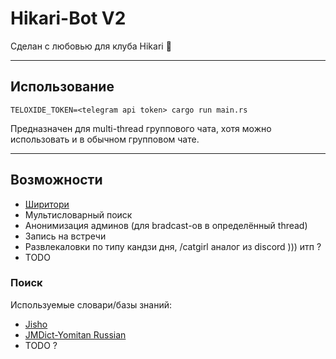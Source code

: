 # Hikari-Bot V2

Сделан с любовью для клуба Hikari 💜

---

## Использование

`TELOXIDE_TOKEN=<telegram api token> cargo run main.rs`

Предназначен для multi-thread группового чата, хотя можно использовать и в обычном групповом чате.

---

## Возможности

- [Ширитори](https://en.wikipedia.org/wiki/Shiritori)
- Мультисловарный поиск
- Анонимизация админов (для bradcast-ов в определённый thread)
- Запись на встречи
- Развлекаловки по типу кандзи дня, /catgirl аналог из discord ))) итп ?
- TODO

### Поиск

Используемые словари/базы знаний:

- [Jisho](https://jisho.org/)
- [JMDict-Yomitan Russian](https://github.com/themoeway/jmdict-yomitan)
- TODO ?
